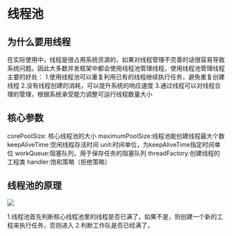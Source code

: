 # 线程池
## 为什么要用线程
在实际使用中，线程是很占用系统资源的，如果对线程管理不完善的话很容易导致系统问题。因此大多数并发框架中都会使用线程池管理线程，使用线程池管理线程主要的好处：
1.使用线程池可以重复利用已有的线程继续执行任务，避免重复创建线程
2.没有线程创建的消耗，可以提升系统的响应速度
3.通过线程可以对线程合理的管理，根据系统承受能力调整可运行线程数量大小

## 核心参数
corePoolSize: 核心线程池的大小
maximumPoolSize:线程池能创建线程最大个数
keepAliveTime:空闲线程存活时间
unit:时间单位，为keepAliveTime指定时间单位
workQueue:阻塞队列，用于保存任务的阻塞队列
threadFactory:创建线程的工程类
handler:饱和策略（拒绝策略）

## 线程池的原理
![](https://gitee.com/shuanger_nie/images/raw/master/note/java_base/线程池.md/494705714236650.png)

1.线程池首先判断核心线程池里的线程是否已满了，如果不是，则创建一个新的工程来执行任务，否则进入
2.判断工作队是否已经满了，